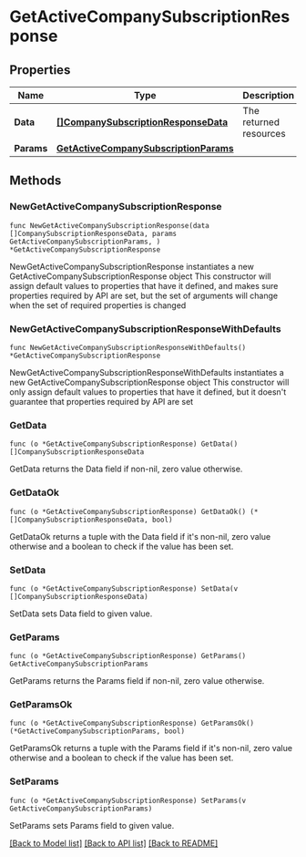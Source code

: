 # GetActiveCompanySubscriptionResponse

## Properties

Name | Type | Description | Notes
------------ | ------------- | ------------- | -------------
**Data** | [**[]CompanySubscriptionResponseData**](CompanySubscriptionResponseData.md) | The returned resources | 
**Params** | [**GetActiveCompanySubscriptionParams**](GetActiveCompanySubscriptionParams.md) |  | 

## Methods

### NewGetActiveCompanySubscriptionResponse

`func NewGetActiveCompanySubscriptionResponse(data []CompanySubscriptionResponseData, params GetActiveCompanySubscriptionParams, ) *GetActiveCompanySubscriptionResponse`

NewGetActiveCompanySubscriptionResponse instantiates a new GetActiveCompanySubscriptionResponse object
This constructor will assign default values to properties that have it defined,
and makes sure properties required by API are set, but the set of arguments
will change when the set of required properties is changed

### NewGetActiveCompanySubscriptionResponseWithDefaults

`func NewGetActiveCompanySubscriptionResponseWithDefaults() *GetActiveCompanySubscriptionResponse`

NewGetActiveCompanySubscriptionResponseWithDefaults instantiates a new GetActiveCompanySubscriptionResponse object
This constructor will only assign default values to properties that have it defined,
but it doesn't guarantee that properties required by API are set

### GetData

`func (o *GetActiveCompanySubscriptionResponse) GetData() []CompanySubscriptionResponseData`

GetData returns the Data field if non-nil, zero value otherwise.

### GetDataOk

`func (o *GetActiveCompanySubscriptionResponse) GetDataOk() (*[]CompanySubscriptionResponseData, bool)`

GetDataOk returns a tuple with the Data field if it's non-nil, zero value otherwise
and a boolean to check if the value has been set.

### SetData

`func (o *GetActiveCompanySubscriptionResponse) SetData(v []CompanySubscriptionResponseData)`

SetData sets Data field to given value.


### GetParams

`func (o *GetActiveCompanySubscriptionResponse) GetParams() GetActiveCompanySubscriptionParams`

GetParams returns the Params field if non-nil, zero value otherwise.

### GetParamsOk

`func (o *GetActiveCompanySubscriptionResponse) GetParamsOk() (*GetActiveCompanySubscriptionParams, bool)`

GetParamsOk returns a tuple with the Params field if it's non-nil, zero value otherwise
and a boolean to check if the value has been set.

### SetParams

`func (o *GetActiveCompanySubscriptionResponse) SetParams(v GetActiveCompanySubscriptionParams)`

SetParams sets Params field to given value.



[[Back to Model list]](../README.md#documentation-for-models) [[Back to API list]](../README.md#documentation-for-api-endpoints) [[Back to README]](../README.md)


